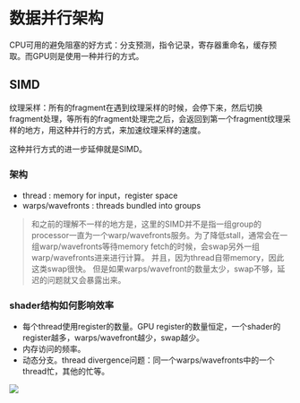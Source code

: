 # 数据并行架构
CPU可用的避免阻塞的好方式：分支预测，指令记录，寄存器重命名，缓存预取。而GPU则是使用一种并行的方式。

## SIMD
纹理采样：所有的fragment在遇到纹理采样的时候，会停下来，然后切换fragment处理，等所有的fragment处理完之后，会返回到第一个fragment纹理采样的地方，用这种并行的方式，来加速纹理采样的速度。

这种并行方式的进一步延伸就是SIMD。

### 架构
- thread : memory for input，register space
- warps/wavefronts : threads bundled into groups

> 和之前的理解不一样的地方是，这里的SIMD并不是指一组group的processor一直为一个warp/wavefronts服务。为了降低stall，通常会在一组warp/wavefronts等待memory fetch的时候，会swap另外一组warp/wavefronts进来进行计算。
> 并且，因为thread自带memory，因此这类swap很快。
> 但是如果warps/wavefront的数量太少，swap不够，延迟的问题就又会暴露出来。

### shader结构如何影响效率
- 每个thread使用register的数量。GPU register的数量恒定，一个shader的register越多，warps/wavefront越少，swap越少。
- 内存访问的频率。
- 动态分支。thread divergence问题：同一个warps/wavefronts中的一个thread忙，其他的忙等。

![][SIMD]

[SIMD]: ./images/SIMD.png
